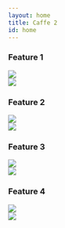 ```yaml
---
layout: home
title: Caffe 2
id: home
---
```


<div class="gridBlock alternateColor">
  <h3>Feature 1</h3>
  <div class="blockElement twoByGridBlock imageAlignSide">
    <div class="blockContent layoutsample">
      <img src='./static/image-placeholder-500x500.jpg'/>
    </div>
    <div class="blockContent gistsample">
      <img src='./static/placeholder-02.jpg'/>
    </div>
  </div>
</div>

<div class="gridBlock">
  <h3>Feature 2</h3>
  <div class="blockElement twoByGridBlock imageAlignSide">
    <div class="blockContent layoutsample">
      <img src='./static/image-placeholder-500x500.jpg'/>
    </div>
    <div class="blockContent gistsample">
      <img src='./static/placeholder-02.jpg'/>
    </div>
  </div>
</div>

<div class="gridBlock alternateColor">
  <h3>Feature 3</h3>
  <div class="blockElement twoByGridBlock imageAlignSide">
    <div class="blockContent layoutsample">
      <img src='./static/image-placeholder-500x500.jpg'/>
    </div>
    <div class="blockContent gistsample">
      <img src='./static/placeholder-02.jpg'/>
    </div>
  </div>
</div>

<div class="gridBlock">
  <h3>Feature 4</h3>
  <div class="blockElement twoByGridBlock imageAlignSide">
    <div class="blockContent layoutsample">
      <img src='./static/image-placeholder-500x500.jpg'/>
    </div>
    <div class="blockContent gistsample">
      <img src='./static/placeholder-02.jpg'/>
    </div>
  </div>
</div>
